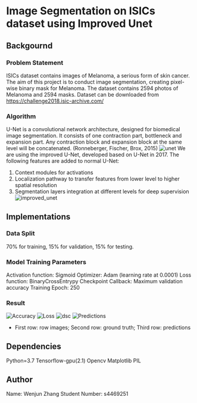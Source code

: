 # Image Segmentation on ISICs dataset using Improved Unet

## Backgournd
### Problem Statement
ISICs dataset contains images of Melanoma, a serious form of skin cancer. The aim of this project is to conduct image segmentation, creating pixel-wise binary mask for Melanoma. The dataset contains 2594 photos of Melanoma and 2594 masks. 
Dataset can be downloaded from https://challenge2018.isic-archive.com/

### Algorithm
U-Net is a convolutional network architecture, designed for biomedical image segmentation. It consists of one contraction part, bottleneck and expansion part. Any contraction block and expansion block at the same level will be concatenated. (Ronneberger, Fischer, Brox, 2015)
![unet]((/images/unet.png))
We are using the improved U-Net, developed based on U-Net in 2017. The following features are added to normal U-Net:
1. Context modules for activations
2. Localization pathway to transfer features from lower level to higher spatial resolution
3. Segmentation layers integration at different levels for deep supervision
![improved_unet]((/images/improved_unet.png))

## Implementations
### Data Split
70% for training, 15% for validation, 15% for testing.

### Model Training Parameters
Activation function: Sigmoid
Optimizer: Adam (learning rate at 0.0001)
Loss function: BinaryCrossEntrypy
Checkpoint Callback: Maximum validation accuracy
Training Epoch: 250

### Result
![Accuracy]((/images/acc.png))
![Loss]((/images/loss.png))
![dsc]((/images/dsc.png))
![Predictions]((/images/predictions.png))
* First row: row images; Second row: ground truth; Third row: predictions

## Dependencies
Python=3.7
Tensorflow-gpu(2.1)
Opencv
Matplotlib
PIL


## Author
Name: Wenjun Zhang
Student Number: s4469251
